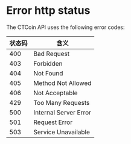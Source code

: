 # Error http status

The CTCoin API uses the following error codes:

状态码 | 含义
---------- | -------
400 | Bad Request
403 | Forbidden
404 | Not Found
405 | Method Not Allowed 
406 | Not Acceptable
429 | Too Many Requests
500 | Internal Server Error 
501 | Request Error 
503 | Service Unavailable 

